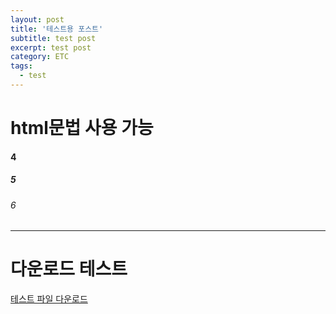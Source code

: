 ```yaml
---
layout: post
title: '테스트용 포스트'
subtitle: test post
excerpt: test post
category: ETC
tags:
  - test
---
```


<h1>html문법 사용 가능

<h4>4</h4>
<h5>5</h5>
<h6>6</h6>
  
- - -
<h1>다운로드 테스트</h1>
<a href="/download/downloadtest.txt" download>테스트 파일 다운로드</a>
